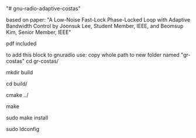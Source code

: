 "# gnu-radio-adaptive-costas" 

based on paper:
"A Low-Noise Fast-Lock Phase-Locked Loop with
Adaptive Bandwidth Control by
Joonsuk Lee, Student Member, IEEE, and Beomsup Kim, Senior Member, IEEE"

pdf included

to add this block to gnuradio use:
copy whole path to new folder named "gr-costas"
cd gr-costas/

mkdir build

cd build/

cmake ../

make

sudo make install

sudo ldconfig
